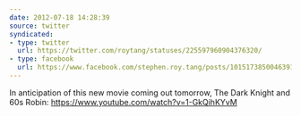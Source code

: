```yaml
---
date: 2012-07-18 14:28:39
source: twitter
syndicated:
- type: twitter
  url: https://twitter.com/roytang/statuses/225597960904376320/
- type: facebook
  url: https://www.facebook.com/stephen.roy.tang/posts/10151738500463912
---
```


In anticipation of this new movie coming out tomorrow, The Dark Knight and 60s Robin: https://www.youtube.com/watch?v=1-GkQihKYvM